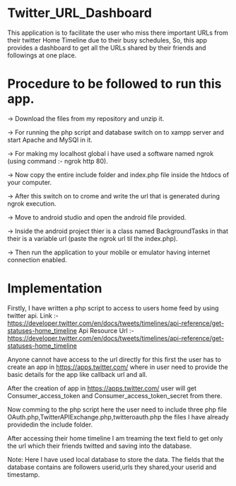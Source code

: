 # Twitter_URL_Dashboard

This application is to facilitate the user who miss 
there important URLs from their twitter Home Timeline due to their 
busy schedules,
So, this app provides a dashboard to get all the 
URLs shared by their friends and followings at one place.


# Procedure to be followed to run this app.

-> Download the files from my repository and unzip it.

-> For running the php script and database switch on to xampp server and start Apache and MySQl in it.

-> For making my localhost global i have used a software named ngrok (using command :-  ngrok http 80).

-> Now copy the entire include folder and index.php file inside the htdocs of your computer.

-> After this switch on to crome and write the url that is generated during ngrok execution.

-> Move to android studio and open the android file provided. 

-> Inside the android project thier is a class named BackgroundTasks in that their is a variable url (paste the ngrok url til the index.php).

-> Then run the application to your mobile or emulator having internet connection enabled.




# Implementation

Firstly, I have written a php script to access to users home feed by using 
twitter api.
Link :- https://developer.twitter.com/en/docs/tweets/timelines/api-reference/get-statuses-home_timeline
Api Resource Url :- https://developer.twitter.com/en/docs/tweets/timelines/api-reference/get-statuses-home_timeline

Anyone cannot have access to the url directly for this first the user has to create an app in https://apps.twitter.com/ where in
user need to provide the basic details for the app like callback url and all.

After the creation of app in https://apps.twitter.com/ user will get Consumer_access_token and Consumer_access_token_secret from there.

Now comming to the php script here the user need to include three php file OAuth.php,TwitterAPIExchange.php,twitteroauth.php the files 
I have already providedin the include folder.

After accessing their home timeline I am treaming the text field to get only the url which their friends twitted and saving into the database.

Note: Here I have used local database to store the data. The fields that the database contains are followers userid,urls they shared,your userid and timestamp.



